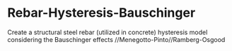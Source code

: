 # Rebar-Hysteresis-Bauschinger
Create a structural steel rebar (utilized in concrete) hysteresis model considering the Bauschinger effects //Menegotto-Pinto//Ramberg-Osgood
